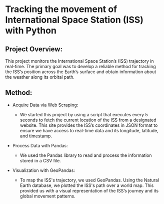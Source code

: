 # Tracking the movement of International Space Station (ISS) with Python  

## Project Overview: 
This project monitors the International Space Station’s (ISS) trajectory in real-time. The primary goal was to develop a reliable method for tracking the ISS’s position across the Earth’s surface and obtain information about the weather along its orbital path. 

## Method: 
- Acquire Data via Web Scraping: 
  - We started this project by using a script that executes every 5 seconds to fetch the current location of the ISS from a designated website. This site provides the ISS’s coordinates in JSON format to ensure we have access to real-time data and its longitude, latitude, and timestamp. 

- Process Data with Pandas: 
  - We used the Pandas library to read and process the information stored in a CSV file. 

- Visualization with GeoPandas: 
  - To map the ISS's trajectory, we used GeoPandas. Using the Natural Earth database, we plotted the ISS's path over a world map. This provided us with a visual representation of the ISS’s journey and its global movement patterns.

